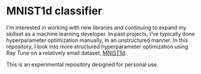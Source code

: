 # MNIST1d classifier

I'm interested in working with new libraries and continuing to expand my skillset as a machine learning developer. In past projects, I've typically done hyperparameter optimization manually, in an unstructured manner. In this repository, I look into more structured hyperparameter optimization using Ray Tune on a relatively small dataset, [MNIST1d](https://github.com/greydanus/mnist1d).

This is an experimental repository designed for personal use.
